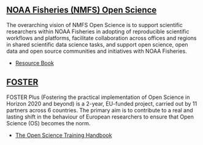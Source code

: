 ## [NOAA Fisheries (NMFS) Open Science](https://nmfs-opensci.github.io/)

The overarching vision of NMFS Open Science is to support scientific researchers within NOAA Fisheries in adopting of reproducible scientific workflows and platforms, facilitate collaboration across offices and regions in shared scientific data science tasks, and support open science, open data and open source communities and initiatives with NOAA Fisheries.

- [Resource Book](https://nmfs-opensci.github.io/ResourceBook/)

## [FOSTER](https://www.fosteropenscience.eu/)

FOSTER Plus (Fostering the practical implementation of Open Science in Horizon 2020 and beyond) is a 2-year, EU-funded project, carried out by 11 partners across 6 countries. The primary aim is to contribute to a real and lasting shift in the behaviour of European researchers to ensure that Open Science (OS) becomes the norm.

- [The Open Science Training Handbook](https://open-science-training-handbook.github.io/Open-Science-Training-Hand)
